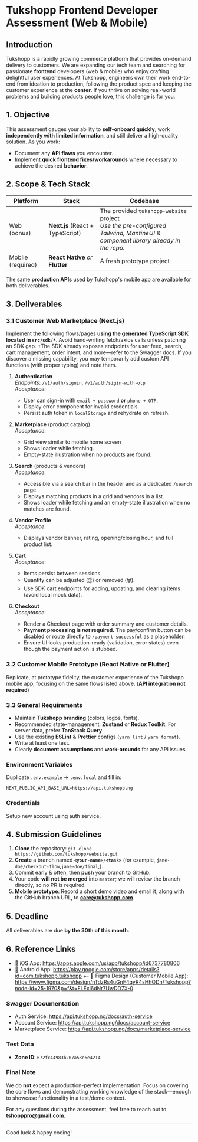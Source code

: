 # Tukshopp Frontend Developer Assessment (Web & Mobile)

## Introduction
Tukshopp is a rapidly growing commerce platform that provides on-demand delivery to customers. We are expanding our tech team and searching for passionate **frontend** developers (web & mobile) who enjoy crafting delightful user experiences. At Tukshopp, engineers own their work end-to-end from ideation to production, following the product spec and keeping the customer experience at the **center**. If you thrive on solving real-world problems and building products people love, this challenge is for you.

## 1. Objective
This assessment gauges your ability to **self-onboard quickly**, work **independently with limited information**, and still deliver a high-quality solution. As you work:
- Document any **API flaws** you encounter.
- Implement **quick frontend fixes/workarounds** where necessary to achieve the desired **behavior**.

## 2. Scope & Tech Stack
| Platform | Stack | Codebase |
| -------- | ----- | -------- |
| Web (bonus) | **Next.js** (React + TypeScript) | The provided `tukshopp-website` project<br/>*Use the pre-configured Tailwind, MantineUI & component library already in the repo.* |
| Mobile (required) | **React Native** *or* **Flutter** | A fresh prototype project |

The same **production APIs** used by Tukshopp's mobile app are available for both deliverables.

## 3. Deliverables
### 3.1 Customer Web Marketplace (Next.js)
Implement the following flows/pages **using the generated TypeScript SDK located in `src/sdk/*`**. Avoid hand-writing fetch/axios calls unless patching an SDK gap.
+The SDK already exposes endpoints for user feed, search, cart management, order intent, and more—refer to the Swagger docs. If you discover a missing capability, you may temporarily add custom API functions (with proper typing) and note them.

1. **Authentication**  
   *Endpoints*: `/v1/auth/signin`, `/v1/auth/sigin-with-otp`  
   *Acceptance*:
   - User can sign-in with `email + password` **or** `phone + OTP`.
   - Display error component for invalid credentials.
   - Persist auth token in `localStorage` and rehydrate on refresh.

2. **Marketplace** (product catalog)  
   *Acceptance*:
   - Grid  view similar to mobile home screen
   - Shows loader while fetching.
   - Empty-state illustration when no products are found.

3. **Search** (products & vendors)  
   *Acceptance*:
   - Accessible via a search bar in the header and as a dedicated `/search` page.
   - Displays matching products in a grid and vendors in a list.
   - Shows loader while fetching and an empty-state illustration when no matches are found.

4. **Vendor Profile**  
   *Acceptance*:
   - Displays vendor banner, rating, opening/closing hour, and full product list.

5. **Cart**  
   *Acceptance*:
   - Items persist between sessions.
   - Quantity can be adjusted (↕) or removed (🗑️).
   - Use SDK cart endpoints for adding, updating, and clearing items (avoid local mock data).

6. **Checkout**  
   *Acceptance*:
   - Render a Checkout page with order summary and customer details.
   - **Payment processing is *not* required.** The pay/confirm button can be disabled or route directly to `/payment-successful` as a placeholder.
   - Ensure UI looks production-ready (validation, error states) even though the payment action is stubbed.

### 3.2 Customer Mobile Prototype (React Native or Flutter)
Replicate, at prototype fidelity, the customer experience of the Tukshopp mobile app, focusing on the same flows listed above. (**API integration not required**)

### 3.3 General Requirements
- Maintain **Tukshopp branding** (colors, logos, fonts).
- Recommended state-management: **Zustand** or **Redux Toolkit**. For server data, prefer **TanStack Query**.
- Use the existing **ESLint** & **Prettier** configs (`yarn lint` / `yarn format`).
- Write at least one test.
- Clearly **document assumptions** and **work-arounds** for any API issues.

### Environment Variables
Duplicate `.env.example` → `.env.local` and fill in:
```
NEXT_PUBLIC_API_BASE_URL=https://api.tukshopp.ng
```

### Credentials
Setup new account using auth service.

## 4. Submission Guidelines
1. **Clone** the repository: `git clone https://github.com/tukshopp/website.git`
2. **Create** a branch named **`<your-name>/<task>`** (for example, `jane-doe/checkout-flow`,`jane-doe/final`,).
3. Commit early & often, then **push** your branch to GitHub.
4. Your code **will not be merged** into `master`; we will review the branch directly, so no PR is required.
5. **Mobile prototype**: Record a short demo video and email it, along with the GitHub branch URL, to **care@tukshopp.com**.

## 5. Deadline
All deliverables are due **by the 30th of this month**.

## 6. Reference Links
- 🛒 iOS App: https://apps.apple.com/us/app/tukshopp/id6737780806  
- 🛒 Android App: https://play.google.com/store/apps/details?id=com.tukshopp.tukshopp
+- 🎨 Figma Design (Customer Mobile App): https://www.figma.com/design/nTdzRs4uGnF4qyR4sHhQDn/Tukshopp?node-id=25-1970&p=f&t=FLExi6dNr7UwDD7X-0  

### Swagger Documentation
- Auth Service: https://api.tukshopp.ng/docs/auth-service  
- Account Service: https://api.tukshopp.ng/docs/account-service  
- Marketplace Service: https://api.tukshopp.ng/docs/marketplace-service

### Test Data
- **Zone ID**: `672fc44983b207a53e6e4214`

### Final Note
We do **not** expect a production-perfect implementation. Focus on covering the core flows and demonstrating working knowledge of the stack—enough to showcase functionality in a test/demo context.

For any questions during the assessment, feel free to reach out to **tshopppro@gmail.com**.

---
Good luck & happy coding!